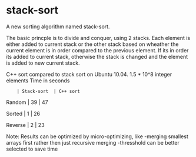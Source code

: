 # stack-sort
A new sorting algorithm named stack-sort.

The basic princple is to divide and conquer, using 2 stacks. Each element is either added to current stack or the other stack based on wheather the current element is in order compared to the previous element. If its in order its added to current stack, otherwise the stack is changed and the element is added to new current stack.


C++ sort compared to stack sort on Ubuntu 10.04.
1.5 * 10^8 integer elements
Time in seconds




        | Stack-sort  | C++ sort

Random  |     39      |    47

Sorted  |     1       |    26   

Reverse |     2       |    23

Note: Results can be optimized by micro-optimizing, like
    -merging smallest arrays first rather then just recursive merging 
    -thresshold can be better selected to save time
